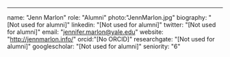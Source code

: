 ---
name: "Jenn Marlon"
role: "Alumni"
photo:"JennMarlon.jpg"
biography: "[Not used for alumni]"
linkedin: "[Not used for alumni]"
twitter: "[Not used for alumni]"
email: "jennifer.marlon@yale.edu"
website: "http://jennmarlon.info/"
orcid:"[No ORCID]"
researchgate: "[Not used for alumni]"
googlescholar: "[Not used for alumni]"
seniority: "6"

